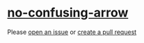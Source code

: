 [no-confusing-arrow](https://eslint.org/docs/rules/no-confusing-arrow)
======================================================================
Please [open an issue](https://github.com/rasenplanscher/eslint-config-rasenplanscher/issues/new)
or [create a pull request](https://github.com/rasenplanscher/eslint-config-rasenplanscher/edit/main/src/rules-configurations/eslint/no-confusing-arrow.md)